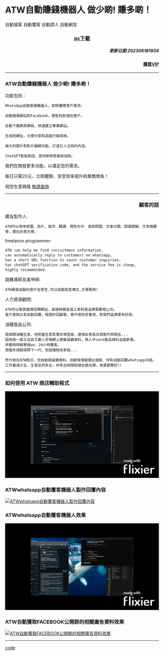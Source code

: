 # ATW自動賺錢機器人 做少啲! 賺多啲！

  自動搵客 自動覆客 自動請人 自動網宣


### <p align='center'><a href="https://github.com/98672794/ATW/raw/main/ATW202306181934.exe">pc下載</a></p>




##### <p align='right'>更新日期 202306181934 </p>
#### <p align='right'>[購買VIP](https://wa.me/85255258378?text=ATW自動賺錢機器人購買VIP)</p>


---

### ATW自動賺錢機器人 做少啲! 賺多啲！

功能包括：

    WhatsApp自動客服機器人，即時響應客戶需求。
    
    自動搜尋網站和Facebook，輕鬆找到潛在客戶。
    
    自動下載網頁模板，快速建立專業網站。
    
    生成短網址，方便分享和追蹤行銷成效。
    
    強大的圖片和影片編輯功能，打造引人注目的內容。
    
    ChatGPT智能對話，提供即時答案和協助。
    
我們在開發更多功能，以滿足您的需求。
    
每日只需20元，立即體驗，享受效率提升和業務增長！

祝您生意興隆 [敬請查詢](https://wa.me/85255258378?text=查詢ATW自動賺錢機器人)

---

### <p align='right'>顧客的話</p>



廣告製作人:

    ATW可以用來修圖、剪片、寫作、翻譯、潤色句子、查詢問題、文章分類、閱讀理解、文本摘要等，實在非常方便。



freelance programmer:

    ATW can help me find recruitment information,
    can automatically reply to customers on whatsapp,
    has a short URL function to count customer inquiries, 
    has chatGPT verification code, and the service fee is cheap, 
    highly recommended.


跳舞導師及美甲師:

    ATW幫我自動約客戶在學生,可以自動寫宣傳文,方便實用!
    

人力資源顧問:

    ATW可以幫我搜尋招聘網站，直接將精英員工資料發送俾需要嘅公司。 
    客戶查詢又有自動回覆，保證秒回顧客，客戶感到受重視，對我們品牌更有好感。


油糧食品公司:

    我做開油糧生意，但呢盤生意其實非常困身，連個女家長日我都冇時間去...
    因為我一直又送貨又要人手喺網上搜集餐廳資料，再人手send產品資料去搵新客。
    仲要時時睇實個ws，24小時覆客。
    想搵多個錢保障下一代，但就犧牲咗家庭...

    而今用左ATW程式，佢自動搵餐廳資料、自動發埋報價比個客、仲有自動回覆whatsapp功能。 
    工作量減少左，生意反而多左，仲多左時間陪個女做功課，老婆都贊好!!






---

### 如何使用 ATW 商店輔助程式

[![如何使用 ATW 商店輔助程式](如何使用ATW商店輔助程式.gif)](https://youtu.be/WT7Zqc2Nz-0)

### ATWwhatsapp自動覆客機器人製作回覆內容

[![ATWwhatsapp自動覆客機器人製作回覆內容](如何ATWwhatsapp自動覆客機器人製作回覆內容.gif)](https://youtu.be/uqvYBhmzZJ0)

### ATWwhatsapp自動覆客機器人效果

[![ATWwhatsapp自動覆客機器人效果](如何ATWwhatsapp自動覆客機器人效果.gif)](https://youtu.be/-md4UpC3Fnk)

### ATW自動獲取FACEBOOK公開群的相關廣告資料效果

[![ATW自動獲取FACEBOOK公開群的相關廣告資料效果](如何ATW自動獲取FACEBOOK公開群的相關廣告資料效果.gif)](https://youtu.be/OSPR32X_sME)



---


[code](https://github.com/98672794/_atw)
